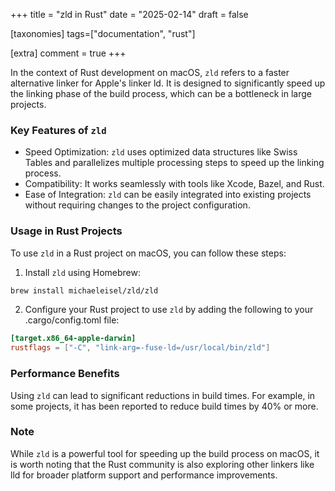 +++
title = "zld in Rust"
date = "2025-02-14"
draft = false

[taxonomies]
tags=["documentation", "rust"]

[extra]
comment = true
+++

In the context of Rust development on macOS, `zld` refers to a faster alternative linker for Apple's linker ld. It is designed to significantly speed up the linking phase of the build process, which can be a bottleneck in large projects.

### Key Features of `zld`

- Speed Optimization: `zld` uses optimized data structures like Swiss Tables and parallelizes multiple processing steps to speed up the linking process.
- Compatibility: It works seamlessly with tools like Xcode, Bazel, and Rust.
- Ease of Integration: `zld` can be easily integrated into existing projects without requiring changes to the project configuration.

### Usage in Rust Projects

To use `zld` in a Rust project on macOS, you can follow these steps:

1. Install `zld` using Homebrew:

```bash
brew install michaeleisel/zld/zld
```

2. Configure your Rust project to use `zld` by adding the following to your .cargo/config.toml file:

```toml
[target.x86_64-apple-darwin]
rustflags = ["-C", "link-arg=-fuse-ld=/usr/local/bin/zld"]
```

### Performance Benefits

Using `zld` can lead to significant reductions in build times. For example, in some projects, it has been reported to reduce build times by 40% or more.

### Note

While `zld` is a powerful tool for speeding up the build process on macOS, it is worth noting that the Rust community is also exploring other linkers like lld for broader platform support and performance improvements.
